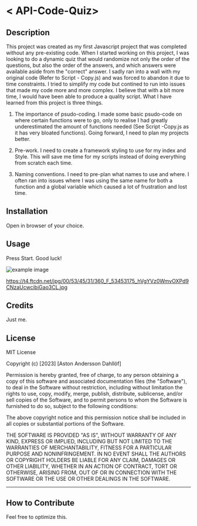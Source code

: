

# < API-Code-Quiz>

## Description

This project was created as my first Javascript project that was completed without any pre-existing code. When I started working on this project, I was looking to do a dynamic quiz that would randomize not only the order of the questions, but also the order of the answers, and which answers were available aside from the "correct" answer. I sadly ran into a wall with my original code (Refer to Script - Copy.js) and was forced to abandon it due to time constraints. I tried to simplify my code but contined to run into issues that
made my code more and more complex. I believe that with a bit more time, I would have been able to produce a quality script. What I have learned from this project is three things.

1. The importance of psudo-coding. I made some basic psudo-code on where certain functions were to go, only to realise I had greatly underestimated the amount of functions needed (See Script -Copy.js as it has very bloated functions). Going forward, I need to plan my projects better.

2. Pre-work. I need to create a framework styling to use for my index and Style. This will save me time for my scripts instead of doing everything from scratch each time.

3. Naming conventions. I need to pre-plan what names to use and where. I often ran into issues where I was using the same name for both a function and a global variable which caused a lot of frustration and lost time.

## Installation

Open in browser of your choice.


## Usage

Press Start. Good luck!

![example image](https://github.com/Valleyleaf/API-Code-Quiz/assets/137734906/f88f78ef-92be-4b7d-8861-7f70e21b54e1)

https://t4.ftcdn.net/jpg/00/53/45/31/360_F_53453175_hVgYVz0WmvOXPd9CNzaUcwcibiGao3CL.jpg

## Credits

Just me.

## License

MIT License

Copyright (c) [2023] [Aston Andersson Dahllöf]

Permission is hereby granted, free of charge, to any person obtaining a copy of this software and associated documentation files (the "Software"), to deal in the Software without restriction, including without limitation the rights to use, copy, modify, merge, publish, distribute, sublicense, and/or sell copies of the Software, and to permit persons to whom the Software is furnished to do so, subject to the following conditions:

The above copyright notice and this permission notice shall be included in all copies or substantial portions of the Software.

THE SOFTWARE IS PROVIDED "AS IS", WITHOUT WARRANTY OF ANY KIND, EXPRESS OR IMPLIED, INCLUDING BUT NOT LIMITED TO THE WARRANTIES OF MERCHANTABILITY, FITNESS FOR A PARTICULAR PURPOSE AND NONINFRINGEMENT. IN NO EVENT SHALL THE AUTHORS OR COPYRIGHT HOLDERS BE LIABLE FOR ANY CLAIM, DAMAGES OR OTHER LIABILITY, WHETHER IN AN ACTION OF CONTRACT, TORT OR OTHERWISE, ARISING FROM, OUT OF OR IN CONNECTION WITH THE SOFTWARE OR THE USE OR OTHER DEALINGS IN THE SOFTWARE.

---

## How to Contribute

Feel free to optimize this.

